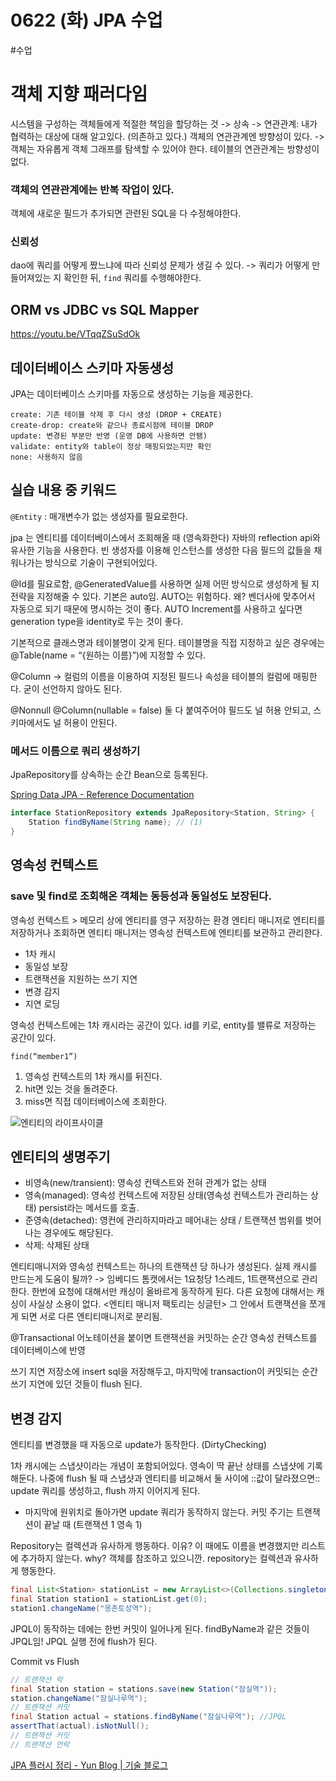 # 0622 (화) JPA 수업
#수업

# 객체 지향 패러다임
시스템을 구성하는 객체들에게 적절한 책임을 할당하는 것
-> 상속
-> 연관관계: 내가 협력하는 대상에 대해 알고있다. (의존하고 있다.)
객체의 연관관계엔 방향성이 있다.
-> 객체는 자유롭게 객체 그래프를 탐색할 수 있어야 한다.
테이블의 연관관계는 방향성이 없다.


### 객체의 연관관계에는 반복 작업이 있다.
객체에 새로운 필드가 추가되면 관련된 SQL을 다 수정해야한다.

### 신뢰성
dao에 쿼리를 어떻게 짰느냐에 따라 신뢰성 문제가 생길 수 있다.
-> 쿼리가 어떻게 만들어져있는 지 확인한 뒤, `find` 쿼리를 수행해야한다.



## ORM vs JDBC vs SQL Mapper
https://youtu.be/VTqqZSuSdOk



## 데이터베이스 스키마 자동생성
JPA는 데이터베이스 스키마를 자동으로 생성하는 기능을 제공한다.
```
create: 기존 테이블 삭제 후 다시 생성 (DROP + CREATE)
create-drop: create와 같으나 종료시점에 테이블 DROP
update: 변경된 부분만 반영 (운영 DB에 사용하면 안됌)
validate: entity와 table이 정상 매핑되었는지만 확인
none: 사용하지 않음
```



## 실습 내용 중 키워드
`@Entity` : 매개변수가 없는 생성자를 필요로한다.

jpa 는 엔티티를 데이터베이스에서 조회해올 때 (영속화한다) 자바의 reflection api와 유사한 기능을 사용한다. 빈 생성자를 이용해 인스턴스를 생성한 다음 필드의 값들을 채워나가는 방식으로 기술이 구현되어있다.

@Id를 필요로함, @GeneratedValue를 사용하면 실제 어떤 방식으로 생성하게 될 지 전략을 지정해줄 수 있다. 기본은 auto임. AUTO는 위험하다. 왜? 벤더사에 맞추어서 자동으로 되기 때문에 명시하는 것이 좋다.
AUTO Increment를 사용하고 싶다면 generation type을 identity로 두는 것이 좋다.

기본적으로 클래스명과 테이블명이 갖게 된다. 테이블명을 직접 지정하고 싶은 경우에는 @Table(name = “{원하는 이름}”)에 지정할 수 있다.

@Column -> 컬럼의 이름을 이용하여 지정된 필드나 속성을 테이블의 컬럼에 매핑한다.
굳이 선언하지 않아도 된다.

@Nonnull
@Column(nullable = false)
둘 다 붙여주어야 필드도 널 허용 안되고, 스키마에서도 널 허용이 안된다.


### 메서드 이름으로 쿼리 생성하기

JpaRepository를 상속하는 순간 Bean으로 등록된다.

[Spring Data JPA - Reference Documentation](https://docs.spring.io/spring-data/jpa/docs/current/reference/html/#repository-query-keywords)
```java
interface StationRepository extends JpaRepository<Station, String> {
    Station findByName(String name); // (1)
}
```


## 영속성 컨텍스트
### save 및 find로 조회해온 객체는 동등성과 동일성도 보장된다.
영속성 컨텍스트 > 메모리 상에 엔티티를 영구 저장하는 환경
엔티티 매니저로 엔티티를 저장하거나 조회하면 엔티티 매니저는 영속성 컨텍스트에 엔티티를 보관하고 관리한다.
* 1차 캐시
* 동일성 보장
* 트랜잭션을 지원하는 쓰기 지연
* 변경 감지
* 지연 로딩

영속성 컨텍스트에는 1차 캐시라는 공간이 있다.
id를 키로, entity를 밸류로 저장하는 공간이 있다.

`find(“member1”)`
1. 영속성 컨텍스트의 1차 캐시를 뒤진다.
2. hit면 있는 것을 돌려준다.
3. miss면 직접 데이터베이스에 조회한다.


![엔티티의 라이프사이클](https://media.vlpt.us/post-images/conatuseus/d39dcef0-d095-11e9-a3f7-3fdb1399ac5a/image.png)

## 엔티티의 생명주기
* 비영속(new/transient): 영속성 컨텍스트와 전혀 관계가 없는 상태
* 영속(managed): 영속성 컨텍스트에 저장된 상태(영속성 컨텍스트가 관리하는 상태)
  persist라는 메서드를 호출.
* 준영속(detached): 영컨에 관리하지마라고 떼어내는 상태 / 트랜잭션 범위를 벗어나는 경우에도 해당된다.
* 삭제: 삭제된 상태

엔티티매니저와 영속성 컨텍스트는 하나의 트랜잭션 당 하나가 생성된다.
실제 캐시를 만드는게 도움이 될까? -> 임베디드 톰캣에서는 1요청당 1스레드, 1트랜잭션으로 관리한다. 한번에 요청에 대해서만 캐싱이 올바르게 동작하게 된다. 다른 요청에 대해서는 캐싱이 사실상 소용이 없다.
<엔티티 매니저 팩토리는 싱글턴>
그 안에서 트랜잭션을 쪼개게 되면 서로 다른 엔티티매니저로 분리됨.

@Transactional 어노테이션을 붙이면 트랜잭션을 커밋하는 순간 영속성 컨텍스트를 데이터베이스에 반영

쓰기 지연 저장소에 insert sql을 저장해두고, 마지막에 transaction이 커밋되는 순간 쓰기 지연에 있던 것들이 flush 된다.

## 변경 감지
엔티티를 변경했을 때 자동으로 update가 동작한다. (DirtyChecking)

1차 캐시에는 스냅샷이라는 개념이 포함되어있다.
영속이 딱 끝난 상태를 스냅샷에 기록해둔다.
나중에 flush 될 때 스냅샷과 엔티티를 비교해서 둘 사이에 ::값이 달라졌으면:: update 쿼리를 생성하고, flush 까지 이어지게 된다.
* 마지막에 원위치로 돌아가면 update 쿼리가 동작하지 않는다.
  커밋 주기는 트랜잭션이 끝날 때 (트랜잭션 1 영속 1)

Repository는 컬렉션과 유사하게 행동하다.
이유? 이 때에도 이름을 변경했지만 리스트에 추가하지 않는다.
why? 객체를 참조하고 있으니깐.
repository는 컬렉션과 유사하게 행동한다.

```java
final List<Station> stationList = new ArrayList<>(Collections.singletonList(new Station("잠실역")));
final Station station1 = stationList.get(0);
station1.changeName("몽촌토성역");
```

JPQL이 동작하는 데에는 한번 커밋이 일어나게 된다. findByName과 같은 것들이 JPQL임! JPQL 실행 전에 flush가 된다.

Commit vs Flush
```java
// 트랜잭션 락
final Station station = stations.save(new Station("잠실역"));
station.changeName("잠실나루역");
// 트랜잭션 커밋
final Station actual = stations.findByName("잠실나루역"); //JPQL
assertThat(actual).isNotNull();
// 트랜잭션 커밋
// 트랜잭션 언락
```

[JPA 플러시 정리 - Yun Blog | 기술 블로그](https://cheese10yun.github.io/jpa-flush/)
